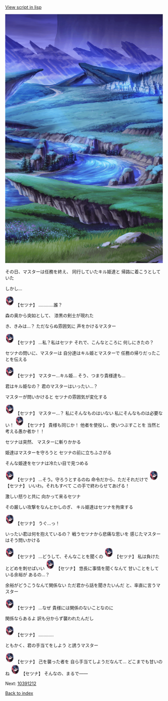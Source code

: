 [View script in lisp](../scripts/10391211.txt)

![plain_night.png](../images/backgrounds/plain_night.png)

その日、マスターは任務を終え、
同行していたキル姫達と
帰路に着こうとしていた

しかし…

<img src="../images/units/103921.png" alt="103921.png" height="34"/>
【セツナ】
…………誰？

森の奥から突如として、
漆黒の剣士が現れた

き、きみは…？
ただならぬ雰囲気に
声をかけるマスター

<img src="../images/units/103921.png" alt="103921.png" height="34"/>
【セツナ】
…私？私はセツナ
それで、こんなところに
何しにきたの？

セツナの問いに、マスターは
自分達はキル姫とマスターで
任務の帰りだったことを伝える

<img src="../images/units/103921.png" alt="103921.png" height="34"/>
【セツナ】
マスター…キル姫…
そう、つまり貴様達も…

君はキル姫なの？
君のマスターはいったい…？

マスターが問いかけると
セツナの雰囲気が変化する

<img src="../images/units/103921.png" alt="103921.png" height="34"/>
【セツナ】
マスター…？
私にそんなものはいない
私にそんなものは必要ない！

<img src="../images/units/103921.png" alt="103921.png" height="34"/>
【セツナ】
貴様も同じか！
他者を使役し、使いつぶすことを
当然と考える愚か者か！！

セツナは突然、
マスターに斬りかかる

姫達はマスターを守ろうと
セツナの前に立ちふさがる

そんな姫達をセツナは冷たい目で見つめる

<img src="../images/units/103921.png" alt="103921.png" height="34"/>
【セツナ】
…そう。守ろうとするのね
命令だから、ただそれだけで

<img src="../images/units/103921.png" alt="103921.png" height="34"/>
【セツナ】
いいわ。それもすべて
この手で終わらせてあげる！

激しい怒りと共に
向かって来るセツナ

その厳しい攻撃をなんとかしのぎ、
キル姫達はセツナを拘束する

<img src="../images/units/103921.png" alt="103921.png" height="34"/>
【セツナ】
うぐ…っ！

いったい君は何を抱えているの？
戦うセツナから悲痛な思いを
感じたマスターはそう問いかける

<img src="../images/units/103921.png" alt="103921.png" height="34"/>
【セツナ】
…どうして、そんなことを聞くの

<img src="../images/units/103921.png" alt="103921.png" height="34"/>
【セツナ】
私は負けた
とどめを刺せばいい

<img src="../images/units/103921.png" alt="103921.png" height="34"/>
【セツナ】
悠長に事情を聞くなんて
甘いことをしている余裕が
あるの…？

余裕がどうこうなんて関係ない
ただ君から話を聞きたいんだ
と、率直に言うマスター

<img src="../images/units/103921.png" alt="103921.png" height="34"/>
【セツナ】
…なぜ
貴様には関係のないことなのに

関係ならあるよ
訳も分からず襲われたんだし

<img src="../images/units/103921.png" alt="103921.png" height="34"/>
【セツナ】
…………

ともかく、君の手当てをしよう
と誘うマスター

<img src="../images/units/103921.png" alt="103921.png" height="34"/>
【セツナ】
己を襲った者を
自ら手当てしようだなんて…
どこまでも甘いのね

<img src="../images/units/103921.png" alt="103921.png" height="34"/>
【セツナ】
そんなの、まるで――

Next: [10391212](10391212.md)

[Back to index](index.md)
